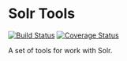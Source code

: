 Solr Tools
==============

[![Build Status](https://travis-ci.org/yriveiro/php-solr-tools.png?branch=master)](https://travis-ci.org/yriveiro/php-solr-tools)
[![Coverage Status](https://coveralls.io/repos/yriveiro/php-solr-tools/badge.png?branch=master)](https://coveralls.io/r/yriveiro/php-solr-tools?branch=master)

A set of tools for work with Solr.
